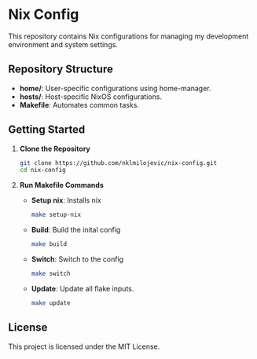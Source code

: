 # Nix Config

This repository contains Nix configurations for managing my development environment and system settings.

## Repository Structure

- **home/**: User-specific configurations using home-manager.
- **hosts/**: Host-specific NixOS configurations.
- **Makefile**: Automates common tasks.

## Getting Started

1. **Clone the Repository**
   ```sh
   git clone https://github.com/nklmilojevic/nix-config.git
   cd nix-config
   ```

2. **Run Makefile Commands**
   - **Setup nix**: Installs nix
     ```sh
     make setup-nix
     ```
   - **Build**: Build the inital config
     ```sh
     make build
     ```
   - **Switch**: Switch to the config
     ```sh
     make switch
     ```
   - **Update**: Update all flake inputs.
     ```sh
     make update
     ```

## License

This project is licensed under the MIT License.